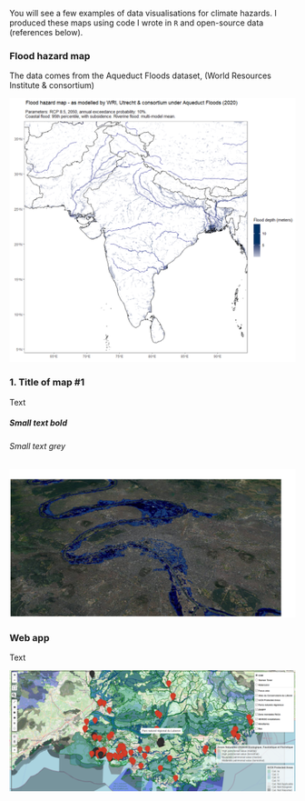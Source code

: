 You will see a few examples of data visualisations for climate hazards. I produced these maps using code I wrote in `R` and open-source data (references below).


### Flood hazard map 

The data comes from the Aqueduct Floods dataset, (World Resources Institute & consortium)

![Image1](/map_india.png)


### 1. Title of map #1

Text

##### Small text bold

###### Small text grey

![Image2](/image001.jpg)


### Web app

Text

![Image3](/snap_app.png)

